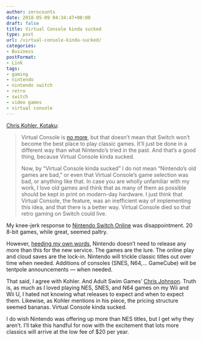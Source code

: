 ```yaml
---
author: zerocounts
date: 2018-05-09 04:34:47+00:00
draft: false
title: Virtual Console kinda sucked
type: post
url: /virtual-console-kinda-sucked/
categories:
- Business
postFormat:
- Link
tags:
- gaming
- nintendo
- nintendo switch
- retro
- switch
- video games
- virtual console
---
```


[Chris Kohler, Kotaku](https://kotaku.com/nintendo-can-do-so-much-better-than-virtual-console-1825871773):

> Virtual Console is [no more](https://kotaku.com/virtual-console-is-not-coming-to-switch-nintendo-says-1825848253), but that doesn’t mean that Switch won’t become the best place to play classic games. It’ll just be done in a different way than what Nintendo’s tried in the past. And that’s a good thing, because Virtual Console kinda sucked.
>
> Now, by “Virtual Console kinda sucked” I do not mean “Nintendo’s old games are bad,” or even that Virtual Console’s game selection was bad, or anything like that. In case you are wholly unfamiliar with my work, I love old games and think that as many of them as possible should be kept in print on modern-day hardware. I just think that Virtual Console, the feature, was an inefficient way of implementing this idea, and that there is a better way. Virtual Console died so that retro gaming on Switch could live.

My knee-jerk response to [Nintendo Switch Online](https://www.nintendo.com/switch/online-service/) was disappointment. 20 8-bit games, while great, seemed paltry.

However, [heeding my own words](/2018/04/10/more-original-xbox-games-coming-to-xbox-one-backward-compatibility/), Nintendo doesn’t need to release any more than this for the new service. The games are the lure. The online play and cloud saves are the lock-in. Nintendo will trickle classic titles out over time when needed. Additions of consoles (SNES, N64,... GameCube) will be tentpole announcements — when needed.

That said, I agree with Kohler. And Adult Swim Games’ [Chris Johnson](https://twitter.com/superpac/status/993806026259525632?s=21). Truth is, as much as I loved playing NES, SNES, and N64 games on my Wii and Wii U, I hated not knowing what releases to expect and when to expect them. Likewise, as Kohler mentions in his piece, the pricing structure seemed bananas. Virtual Console kinda sucked.

I do wish Nintendo was offering up more than NES titles, but I get why they aren’t. I’ll take this handful for now with the excitement that lots more classics will arrive at the low fee of $20 per year.
